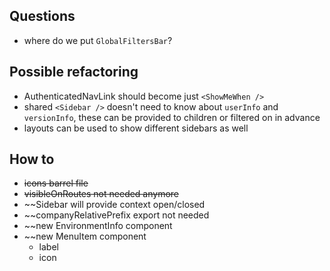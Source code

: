 ## Questions
- where do we put `GlobalFiltersBar`?

## Possible refactoring
- AuthenticatedNavLink should become just `<ShowMeWhen />`
- shared `<Sidebar />` doesn't need to know about `userInfo` and `versionInfo`, these can be provided to children or filtered on in advance
- layouts can be used to show different sidebars as well

## How to
- ~~icons barrel file~~
- ~~visibleOnRoutes not needed anymore~~
- ~~Sidebar will provide context open/closed
- ~~companyRelativePrefix export not needed
- ~~new EnvironmentInfo component
- ~~new MenuItem component
	- label
	- icon